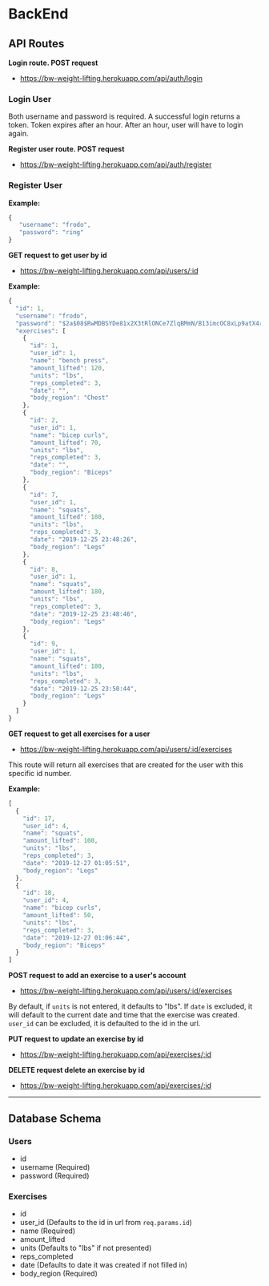 # BackEnd

## API Routes
**Login route. POST request**
- https://bw-weight-lifting.herokuapp.com/api/auth/login

### Login User
Both username and password is required. A successful login returns a token. Token expires after an hour. After an hour, user will have to login again.

**Register user route. POST request**
- https://bw-weight-lifting.herokuapp.com/api/auth/register

### Register User
**__Example:__**
```javascript
{
   "username": "frodo",
   "password": "ring"
}
```

**GET request to get user by id**
- https://bw-weight-lifting.herokuapp.com/api/users/:id

**__Example:__**
```javascript
{
  "id": 1,
  "username": "frodo",
  "password": "$2a$08$RwMDBSYDe81x2X3tRlONCe7ZlqBMmN/B13imcOC8xLp9atX4r24nC",
  "exercises": [
    {
      "id": 1,
      "user_id": 1,
      "name": "bench press",
      "amount_lifted": 120,
      "units": "lbs",
      "reps_completed": 3,
      "date": "",
      "body_region": "Chest"
    },
    {
      "id": 2,
      "user_id": 1,
      "name": "bicep curls",
      "amount_lifted": 70,
      "units": "lbs",
      "reps_completed": 3,
      "date": "",
      "body_region": "Biceps"
    },
    {
      "id": 7,
      "user_id": 1,
      "name": "squats",
      "amount_lifted": 180,
      "units": "lbs",
      "reps_completed": 3,
      "date": "2019-12-25 23:48:26",
      "body_region": "Legs"
    },
    {
      "id": 8,
      "user_id": 1,
      "name": "squats",
      "amount_lifted": 180,
      "units": "lbs",
      "reps_completed": 3,
      "date": "2019-12-25 23:48:46",
      "body_region": "Legs"
    },
    {
      "id": 9,
      "user_id": 1,
      "name": "squats",
      "amount_lifted": 180,
      "units": "lbs",
      "reps_completed": 3,
      "date": "2019-12-25 23:50:44",
      "body_region": "Legs"
    }
  ]
}
```

**GET request to get all exercises for a user**
- https://bw-weight-lifting.herokuapp.com/api/users/:id/exercises

This route will return all exercises that are created for the user with this specific id number.

**__Example:__**
```javascript
[
  {
    "id": 17,
    "user_id": 4,
    "name": "squats",
    "amount_lifted": 100,
    "units": "lbs",
    "reps_completed": 3,
    "date": "2019-12-27 01:05:51",
    "body_region": "Legs"
  },
  {
    "id": 18,
    "user_id": 4,
    "name": "bicep curls",
    "amount_lifted": 50,
    "units": "lbs",
    "reps_completed": 3,
    "date": "2019-12-27 01:06:44",
    "body_region": "Biceps"
  }
]
```

**POST request to add an exercise to a user's account**
- https://bw-weight-lifting.herokuapp.com/api/users/:id/exercises

By default, if `units` is not entered, it defaults to "lbs". If `date` is excluded, it will default to the current date and time that the exercise was created. `user_id` can be excluded, it is defaulted to the id in the url.

**PUT request to update an exercise by id**
- https://bw-weight-lifting.herokuapp.com/api/exercises/:id

**DELETE request delete an exercise by id**
- https://bw-weight-lifting.herokuapp.com/api/exercises/:id

---
## Database Schema
### Users
- id
- username (Required)
- password (Required)

### Exercises
- id
- user_id (Defaults to the id in url from `req.params.id`)
- name (Required)
- amount_lifted
- units (Defaults to "lbs" if not presented)
- reps_completed
- date (Defaults to date it was created if not filled in)
- body_region (Required)